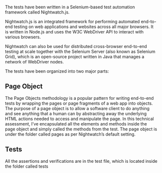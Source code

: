 The tests have been written in a Selenium-based test automation framework called Nightwatch.js.

Nightwatch.js is an integrated framework for performing automated end-to-end testing on web applications and websites across all major browsers. It is written in Node.js and uses the W3C WebDriver API to interact with various browsers.

Nightwatch can also be used for distributed cross-browser end-to-end testing at scale together with the Selenium Server (also known as Selenium Grid), which is an open-source project written in Java that manages a network of WebDriver nodes.

The tests have been organized into two major parts:

Page Object
-----------
The Page Objects methodology is a popular pattern for writing end-to-end tests by wrapping the pages or page fragments of a web app into objects. The purpose of a page object is to allow a software client to do anything and see anything that a human can by abstracting away the underlying HTML actions needed to access and manipulate the page. In this technical assessment, I’ve encapsulated all the elements and methods inside the page object and simply called the methods from the test. The page object is under the folder called pages as per Nightwatch’s default setting.

Tests
----------
All the assertions and verifications are in the test file, which is located inside the folder called tests
